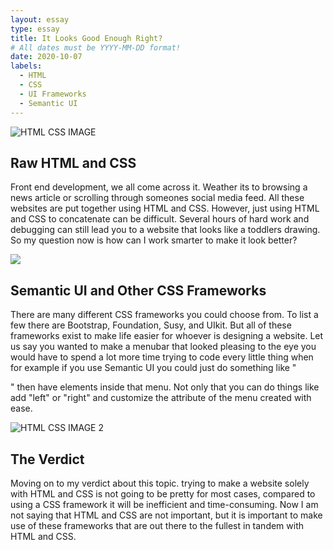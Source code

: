 ```yaml
---
layout: essay
type: essay
title: It Looks Good Enough Right?
# All dates must be YYYY-MM-DD format!
date: 2020-10-07
labels:
  - HTML
  - CSS
  - UI Frameworks
  - Semantic UI
---
```


<img class="ui medium top left square image" src="https://miro.medium.com/max/3332/1*9jV5YiH3ZyxwxilaQRY2iQ.png" alt="HTML CSS IMAGE">

## Raw HTML and CSS

Front end development, we all come across it. Weather its to browsing a news article or scrolling through someones social media feed. All these websites are put together using HTML and CSS. However, just using HTML and CSS to concatenate can be difficult. Several hours of hard work and debugging can still lead you to a website that looks like a toddlers drawing. So my question now is how can I work smarter to make it look better?

<img class="ui medium top left square image" src="../images/semanticui.jpg">

## Semantic UI and Other CSS Frameworks

There are many different CSS frameworks you could choose from. To list a few there are Bootstrap, Foundation, Susy, and UIkit. But all of these frameworks exist to make life easier for whoever is designing a website. Let us say you wanted to make a menubar that looked pleasing to the eye you would have to spend a lot more time trying to code every little thing when for example if you use Semantic UI you could just do something like "<div class="ui menu">" then have elements inside that menu. Not only that you can do things like add "left" or "right" and customize the attribute of the menu created with ease.

<img class="ui medium top left square image" src="https://encrypted-tbn0.gstatic.com/images?q=tbn%3AANd9GcQLKnaBs5gXGLNFJ76ZOtkfITBQZPz1nbibhw&usqp=CAU" alt="HTML CSS IMAGE 2">

## The Verdict

Moving on to my verdict about this topic. trying to make a website solely with HTML and CSS is not going to be pretty for most cases, compared to using a CSS framework it will be inefficient and time-consuming. Now I am not saying that HTML and CSS are not important, but it is important to make use of these frameworks that are out there to the fullest in tandem with HTML and CSS. 



